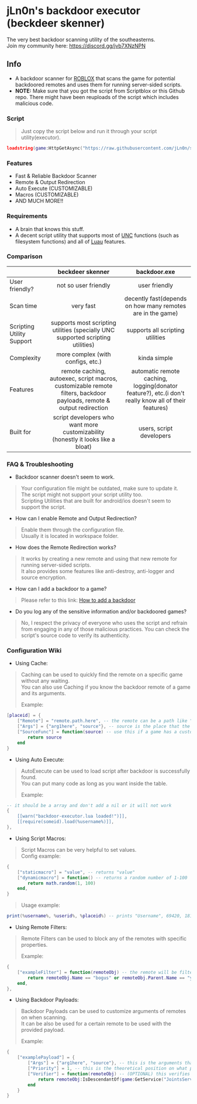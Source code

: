 # jLn0n's __backdoor executor__ (beckdeer skenner)

The very best backdoor scanning utility of the southeasterns.  
Join my community here: https://discord.gg/jvb7XNzNPN  

## Info

* A backdoor scanner for [ROBLOX](https://roblox.com) that scans the game for potential backdoored remotes and uses them for running server-sided scripts.  
* **NOTE:** Make sure that you got the script from Scriptblox or this Github repo. There might have been reuploads of the script which includes malicious code.

### Script

> Just copy the script below and run it through your script utility(executor).
```lua
loadstring(game:HttpGetAsync("https://raw.githubusercontent.com/jLn0n/scripts/main/backdoor-executor/backdoor-executor.lua"))()
```   

### Features

* Fast & Reliable Backdoor Scanner
* Remote & Output Redirection
* Auto Execute (CUSTOMIZABLE)
* Macros (CUSTOMIZABLE)
* AND MUCH MORE!!

### Requirements

- A brain that knows this stuff.
- A decent script utility that supports most of [UNC](https://scriptunc.org) functions (such as filesystem functions) and all of [Luau](https://luau-lang.org) features.

### Comparison

|  | beckdeer skenner | backdoor.exe |
| :- | :-: | :-: |
| User friendly? | not so user friendly | user friendly |
| Scan time | very fast | decently fast(depends on how many remotes are in the game) |
| Scripting Utility Support | supports most scripting utilities (specially UNC supported scripting utilities) | supports all scripting utilities |
| Complexity | more complex (with configs, etc.) | kinda simple |
| Features | remote caching, autoexec, script macros, customizable remote filters, backdoor payloads, remote & output redirection | automatic remote caching, logging(donator feature?), etc.(i don't really know all of their features) |
| Built for | script developers who want more customizability (honestly it looks like a bloat) | users, script developers |

### FAQ & Troubleshooting

- Backdoor scanner doesn't seem to work.
> Your configuration file might be outdated, make sure to update it.  
> The script might not support your script utility too.  
> Scripting Utilities that are built for android/ios doesn't seem to support the script.  

- How can I enable Remote and Output Redirection?
> Enable them through the configuration file.  
> Usually it is located in workspace folder.

- How does the Remote Redirection works?
> It works by creating a new remote and using that new remote for running server-sided scripts.  
> It also provides some features like anti-destroy, anti-logger and source encryption.  

- How can I add a backdoor to a game?
> Please refer to this link: [How to add a backdoor](https://github.com/k4scripts/backdoor.exe#how-to-infect-your-game-with-a-backdoor)

- Do you log any of the sensitive information and/or backdoored games?
> No, I respect the privacy of everyone who uses the script and refrain from engaging in any of those malicious practices.
> You can check the script's source code to verify its authenticity.

### Configuration Wiki

- Using Cache:
> Caching can be used to quickly find the remote on a specific game without any waiting.  
> You can also use Caching if you know the backdoor remote of a game and its arguments.
>  
> Example:
```lua
[placeid] = {
	["Remote"] = "remote.path.here", -- the remote can be a path like "ReplicatedStorage["Remotes here"].Remote" or a instance
	["Args"] = {"arg1here", "source"}, -- source is the place that the executing script will be putted
	["SourceFunc"] = function(source) -- use this if a game has a custom encryption for source
		return source
	end
}
```

- Using Auto Execute:
> AutoExecute can be used to load script after backdoor is successfully found.  
> You can put many code as long as you want inside the table.
>   
> Example:
```lua
-- it should be a array and don't add a nil or it will not work
{
	[[warn("backdoor-executor.lua loaded!")]],
	[[require(someid).load(%username%)]],
},
```

- Using Script Macros:
> Script Macros can be very helpful to set values.  
> Config example:
```lua
{
	["staticmacro"] = "value", -- returns "value"
	["dynamicmacro"] = function() -- returns a random number of 1-100
		return math.random(1, 100)
	end,
}
```
> Usage example:
```lua
print(%username%, %userid%, %placeid%) -- prints "Username", 69420, 1818 as an example
```

- Using Remote Filters:
> Remote Filters can be used to block any of the remotes with specific properties.  
>   
> Example:
```lua
{
	["exampleFilter"] = function(remoteObj) -- the remote will be filtered out of the remoteObj name is "bogus" or its parent name is "yomama"
		return remoteObj.Name == "bogus" or remoteObj.Parent.Name == "yomama"
	end,
},
```

- Using Backdoor Payloads:
> Backdoor Payloads can be used to customize arguments of remotes on when scanning.  
> It can be also be used for a certain remote to be used with the provided payload.  
>   
> Example:
```lua
{
	["examplePayload"] = {
		["Args"] = {"arg1here", "source"}, -- this is the arguments that is gonna be loaded in the specified remote, same details as the args in cache
		["Priority"] = 1, -- this is the theoretical position on what place the payload is gonna get applied. 1 is the minimum while 1024 is the maximum
		["Verifier"] = function(remoteObj) -- (OPTIONAL) this verifies if remoteObj is appropriate to be used for payload, the remote will be provided with the argument {"arg1here", "source"} if remoteObj is a descendant of JointsService
			return remoteObj:IsDescendantOf(game:GetService("JointsService"))
		end
	}
}
```
